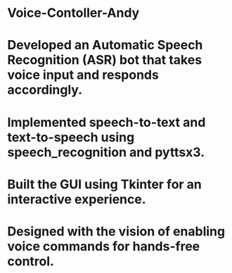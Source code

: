 # **Voice-Contoller-Andy**
# Developed an Automatic Speech Recognition (ASR) bot that takes voice input and responds accordingly.
# Implemented speech-to-text and text-to-speech using speech_recognition and pyttsx3.
# Built the GUI using Tkinter for an interactive experience.
# Designed with the vision of enabling voice commands for hands-free control.